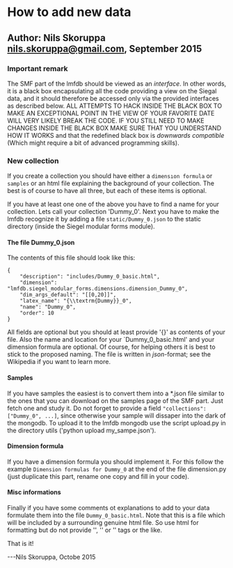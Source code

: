 # How to add new data

## Author: Nils Skoruppa <nils.skoruppa@gmail.com>, September 2015

### Important remark

The SMF part of the lmfdb should be viewed as an *interface*. In other
words, it is a black box encapsulating all the code providing a view
on the Siegal data, and it should therefore be accessed only via the
provided interfaces as described below. ALL ATTEMPTS TO HACK INSIDE
THE BLACK BOX TO MAKE AN EXCEPTIONAL POINT IN THE VIEW  OF YOUR
FAVORITE DATE WILL VERY LIKELY BREAK THE CODE. IF YOU STILL NEED TO
MAKE CHANGES INSIDE THE BLACK BOX MAKE SURE THAT YOU UNDERSTAND HOW IT
WORKS and that the redefined black box is *downwards compatible*
(Which might require a bit of advanced programming skills).


### New collection

If you create a collection you should have either a `dimensıon
formula` or `samples` or an html file explaining the background of
your collection.  The best is of course to have all three, but each of
these items is optional.


If you have at least one one of the above you have to find a name for
your collection. Lets call your collection 'Dummy_0'.  Next you have
to make the lmfdb recognize it by adding a file `static/Dummy_0.json`
to the static directory (inside the Siegel modular forms module). 


#### The file Dummy_0.json

The contents of this file should look like this:

```
{
    "description": "includes/Dummy_0_basic.html", 
    "dimension": "lmfdb.siegel_modular_forms.dimensions.dimension_Dummy_0", 
    "dim_args_default": "[[0,20]]",
    "latex_name": "{\\textrm{Dummy}}_0", 
    "name": "Dummy_0",
    "order": 10
}
```

All fields are optional but you should at least provide '{}' as
contents of your file.  Also the name and location for your
`Dummy_0_basic.html' and your dimension formula are optional. Of
course, for helping others it is best to stick to the proposed naming.
The file is written in *json*-format; see the Wikipedia if you want to
learn more.


#### Samples

If you have samples the easiest is to convert them into a *.json file
similar to the ones that you can download on the samples page of the
SMF part.  Just fetch one and study it.  Do not forget to provide a
field `"collections": ["Dummy_0", ...]`, since otherwise your sample will
dissaper into the dark of the mongodb.  To upload it to the lmfdb
mongodb use the script upload.py in the directory utils ('python
upload my_sampe.json').


#### Dimension formula

If you have a dimension formula you should implement it. For this
follow the example `Dimension formulas for Dummy_0` at the end of the
file dimension.py (just duplicate this part, rename one copy and fill
in your code).


#### Misc informations

Finally if you have some comments ot explanations to add to your data
formulate them into the file `Dummy_0_basic.html`. Note that this is a
file which will be included by a surrounding genuine html file. So use
html for formatting but do not provide '<html>', '<head>' or '<body>'
tags or the like.


That is it!

---Nils Skoruppa, Octobe 2015
